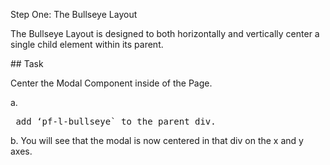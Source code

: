 Step One: The Bullseye Layout

The Bullseye Layout is designed to both horizontally and vertically center a single child element within its parent.

## Task

Center the Modal Component inside of the Page.

a. <pre> add  ‘pf-l-bullseye` to the parent div. </pre>

b. You will see that the modal is now centered in that div on the x and y axes. 
